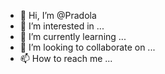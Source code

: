 - 👋 Hi, I’m @Pradola
- 👀 I’m interested in ...
- 🌱 I’m currently learning ...
- 💞️ I’m looking to collaborate on ...
- 📫 How to reach me ...

<!---
Pradola/Pradola is a ✨ special ✨ repository because its `README.md` (this file) appears on your GitHub profile.
You can click the Preview link to take a look at your changes.
--->
